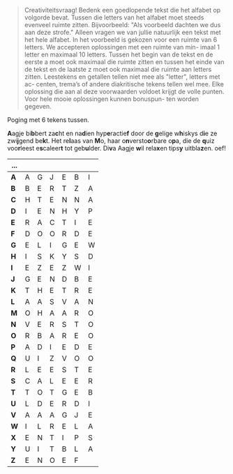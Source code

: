 > Creativiteitsvraag! Bedenk een goedlopende tekst die het alfabet op volgorde bevat. Tussen die letters van het alfabet moet steeds evenveel ruimte zitten. Bijvoorbeeld: "Als voorbeeld dachten we dus aan deze strofe." Alleen vragen we van jullie natuurlijk een tekst met het hele alfabet. In het voorbeeld is gekozen voor een ruimte van 6 letters. We accepteren oplossingen met een ruimte van min- imaal 1 letter en maximaal 10 letters. Tussen het begin van de tekst en de eerste a moet ook maximaal die ruimte zitten en tussen het einde van de tekst en de laatste z moet ook maximaal die ruimte aan letters zitten. Leestekens en getallen tellen niet mee als "letter", letters met ac- centen, trema’s of andere diakritische tekens tellen wel mee. Elke oplossing die aan al deze voorwaarden voldoet krijgt de volle punten. Voor hele mooie oplossingen kunnen bonuspun- ten worden gegeven.

Poging met 6 tekens tussen.

**A**agje bi**b**bert za**c**ht en na**d**ien hyp**e**ractie**f** door de **g**elige w**h**iskys d**i**e ze zwi**j**gend be**k**t.
Het re**l**aas van **M**o, haar o**n**versto**o**rbare o**p**a, die de **q**uiz voo**r**leest e**s**caleer**t** tot geb**u**lder.
Di**v**a Aagje **w**il rela**x**en tips**y** uitbla**z**en. oef!

| ...   |      |      |      |      |      |      |
| ----- | ---- | ---- | ---- | ---- | ---- | ---- |
| **A** | A    | G    | J    | E    | B    | I    |
| **B** | B    | E    | R    | T    | Z    | A    |
| **C** | H    | T    | E    | N    | N    | A    |
| **D** | I    | E    | N    | H    | Y    | P    |
| **E** | R    | A    | C    | T    | I    | E    |
| **F** | D    | O    | O    | R    | D    | E    |
| **G** | E    | L    | I    | G    | E    | W    |
| **H** | I    | S    | K    | Y    | S    | D    |
| **I** | E    | Z    | E    | Z    | W    | I    |
| **J** | G    | E    | N    | D    | B    | E    |
| **K** | T    | H    | E    | T    | R    | E    |
| **L** | A    | A    | S    | V    | A    | N    |
| **M** | O    | H    | A    | A    | R    | O    |
| **N** | V    | E    | R    | S    | T    | O    |
| **O** | R    | B    | A    | R    | E    | O    |
| **P** | A    | D    | I    | E    | D    | E    |
| **Q** | U    | I    | Z    | V    | O    | O    |
| **R** | L    | E    | E    | S    | T    | E    |
| **S** | C    | A    | L    | E    | E    | R    |
| **T** | T    | O    | T    | G    | E    | B    |
| **U** | L    | D    | E    | R    | D    | I    |
| **V** | A    | A    | A    | G    | J    | E    |
| **W** | I    | L    | R    | E    | L    | A    |
| **X** | E    | N    | T    | I    | P    | S    |
| **Y** | U    | I    | T    | B    | L    | A    |
| **Z** | E    | N    | O    | E    | F    |      |
